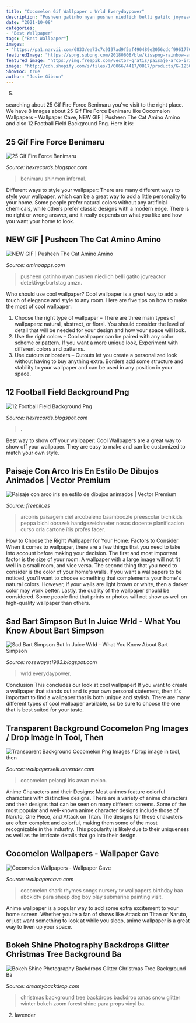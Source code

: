 ```yaml
---
title: "Cocomelon Gif Wallpaper : Wrld Everydaypower"
description: "Pusheen gatinho nyan pushen niedlich belli gatito joyreactor detektivgeburtstag amzn"
date: "2021-10-08"
categories:
- "Best Wallpaper"
tags: ["Best Wallpaper"]
images:
- "https://pa1.narvii.com/6833/ee73c7c9197ad9f5af490489e2056cdcf9961770_hq.gif"
featuredImage: "https://spng.subpng.com/20180608/blw/kisspng-rainbow-arc-clip-art-5b1a1e296ff114.5419156415284383134585.jpg"
featured_image: "https://img.freepik.com/vector-gratis/paisaje-arco-iris-estilo-dibujos-animados_115354-27.jpg?size=626&amp;ext=jpg"
image: "http://cdn.shopify.com/s/files/1/0066/4417/0817/products/G-1250_97df8ff5-badd-4355-abd0-e8f55fe227b2_1024x.jpg?v=1575465069"
ShowToc: true
author: "Josie Gibson"
---
```



5.

	

		
searching about 25 Gif Fire Force Benimaru you've visit to the right place. We have 8 Images about 25 Gif Fire Force Benimaru like Cocomelon Wallpapers - Wallpaper Cave, NEW GIF | Pusheen The Cat Amino Amino and also 12 Football Field Background Png. Here it is:
		
    
## 25 Gif Fire Force Benimaru

<img loading=lazy src="https://i.ytimg.com/vi/fnpLTU6wvZY/maxresdefault.jpg" onerror="this.onerror=null;this.src='https://tse2.mm.bing.net/th?id=OIP.61XYNvzGwX39Iz9dvtf5cQHaEK&amp;pid=15.1';" alt="25 Gif Fire Force Benimaru">

_Source: hexrecords.blogspot.com_

>benimaru shinmon infernal. 

	

Different ways to style your wallpaper:
There are many different ways to style your wallpaper, which can be a great way to add a little personality to your home. Some people prefer natural colors without any artificial chemicals, while others prefer classic designs with a modern edge. There is no right or wrong answer, and it really depends on what you like and how you want your home to look.

    
## NEW GIF | Pusheen The Cat Amino Amino

<img loading=lazy src="https://pa1.narvii.com/6833/ee73c7c9197ad9f5af490489e2056cdcf9961770_hq.gif" onerror="this.onerror=null;this.src='https://tse4.mm.bing.net/th?id=OIP.1TrGYVSWSpDEI0OIlb3qIAHaHa&amp;pid=15.1';" alt="NEW GIF | Pusheen The Cat Amino Amino">

_Source: aminoapps.com_

>pusheen gatinho nyan pushen niedlich belli gatito joyreactor detektivgeburtstag amzn. 

	

Who should use cool wallpaper?
Cool wallpaper is a great way to add a touch of elegance and style to any room. Here are five tips on how to make the most of cool wallpaper: 
1) Choose the right type of wallpaper – There are three main types of wallpapers: natural, abstract, or floral. You should consider the level of detail that will be needed for your design and how your space will look. 
2) Use the right colors – Cool wallpaper can be paired with any color scheme or pattern. If you want a more unique look, Experiment with different colors and patterns. 
3) Use cutouts or borders – Cutouts let you create a personalized look without having to buy anything extra. Borders add some structure and stability to your wallpaper and can be used in any position in your space.

    
## 12 Football Field Background Png

<img loading=lazy src="https://png.pngtree.com/png-clipart/20190920/original/pngtree-vector-free-buckle-cartoon-football-field-png-image_4673106.jpg" onerror="this.onerror=null;this.src='https://tse4.mm.bing.net/th?id=OIP.bg8Kecwq7L-KluDkRe_QMAHaJU&amp;pid=15.1';" alt="12 Football Field Background Png">

_Source: hexrecords.blogspot.com_

>. 

	

Best way to show off your wallpaper:
Cool Wallpapers are a great way to show off your wallpaper. They are easy to make and can be customized to match your own style.

    
## Paisaje Con Arco Iris En Estilo De Dibujos Animados | Vector Premium

<img loading=lazy src="https://img.freepik.com/vector-gratis/paisaje-arco-iris-estilo-dibujos-animados_115354-27.jpg?size=626&amp;ext=jpg" onerror="this.onerror=null;this.src='https://tse2.mm.bing.net/th?id=OIP.nPoIj8gLsoMd9CfBnwZZtQHaFj&amp;pid=15.1';" alt="Paisaje con arco iris en estilo de dibujos animados | Vector Premium">

_Source: freepik.es_

>arcoiris paisagem ciel arcobaleno baamboozle preescolar bichikids peppa bichi obrazek handgezeichneter nosos docente planificacion curso orla cartone íris profes facer. 

	

How to Choose the Right Wallpaper for Your Home: Factors to Consider
When it comes to wallpaper, there are a few things that you need to take into account before making your decision. The first and most important factor is the size of your room. A wallpaper with a large image will not fit well in a small room, and vice versa. 
The second thing that you need to consider is the color of your home's walls. If you want a wallpapers to be noticed, you'll want to choose something that complements your home's natural colors. However, if your walls are light brown or white, then a darker color may work better. 
Lastly, the quality of the wallpaper should be considered. Some people find that prints or photos will not show as well on high-quality wallpaper than others.

    
## Sad Bart Simpson But In Juice Wrld - What You Know About Bart Simpson

<img loading=lazy src="https://everydaypower.com/wp-content/uploads/2021/04/34-Homer-Simpson-Quotes-That-Will-Make-You-Laugh.jpg" onerror="this.onerror=null;this.src='https://tse1.mm.bing.net/th?id=OIP.8gGhQz3VDTD4Ox7RE_5VeQHaE3&amp;pid=15.1';" alt="Sad Bart Simpson But In Juice Wrld - What You Know About Bart Simpson">

_Source: rosewayet1983.blogspot.com_

>wrld everydaypower. 

	

Conclusion
This concludes our look at cool wallpaper! If you want to create a wallpaper that stands out and is your own personal statement, then it's important to find a wallpaper that is both unique and stylish. There are many different types of cool wallpaper available, so be sure to choose the one that is best suited for your taste.

    
## Transparent Background Cocomelon Png Images / Drop Image In Tool, Then

<img loading=lazy src="https://spng.subpng.com/20180608/blw/kisspng-rainbow-arc-clip-art-5b1a1e296ff114.5419156415284383134585.jpg" onerror="this.onerror=null;this.src='https://tse3.mm.bing.net/th?id=OIP.MBQJUfrTQ-vPrpVz7Vjr-QAAAA&amp;pid=15.1';" alt="Transparent Background Cocomelon Png Images / Drop image in tool, then">

_Source: wallpaperselk.onrender.com_

>cocomelon pelangi iris awan melon. 

	

Anime Characters and their Designs: Most animes feature colorful characters with distinctive designs.
There are a variety of anime characters and their designs that can be seen on many different screens. Some of the most popular and well-known anime character designs include those of Naruto, One Piece, and Attack on Titan. The designs for these characters are often complex and colorful, making them some of the most recognizable in the industry. This popularity is likely due to their uniqueness as well as the intricate details that go into their design.

    
## Cocomelon Wallpapers - Wallpaper Cave

<img loading=lazy src="https://wallpapercave.com/wp/wp4752059.jpg" onerror="this.onerror=null;this.src='https://tse1.mm.bing.net/th?id=OIP.ylHVEYfhgsWji_enbWQAFQHaEK&amp;pid=15.1';" alt="Cocomelon Wallpapers - Wallpaper Cave">

_Source: wallpapercave.com_

>cocomelon shark rhymes songs nursery tv wallpapers birthday baa abckidtv para sheep dog boy play submarine painting visit. 

	

Anime wallpaper is a popular way to add some extra excitement to your home screen. Whether you’re a fan of shows like Attack on Titan or Naruto, or just want something to look at while you sleep, anime wallpaper is a great way to liven up your space.

    
## Bokeh Shine Photography Backdrops Glitter Christmas Tree Background Ba

<img loading=lazy src="http://cdn.shopify.com/s/files/1/0066/4417/0817/products/G-1250_97df8ff5-badd-4355-abd0-e8f55fe227b2_1024x.jpg?v=1575465069" onerror="this.onerror=null;this.src='https://tse3.mm.bing.net/th?id=OIP.O9Oo47tKCgdfaYsIhjKUEQHaE-&amp;pid=15.1';" alt="Bokeh Shine Photography Backdrops Glitter Christmas Tree Background Ba">

_Source: dreamybackdrop.com_

>christmas background tree backdrops backdrop xmas snow glitter winter bokeh zoom forest shine para props vinyl ba. 

	

2. lavender 

